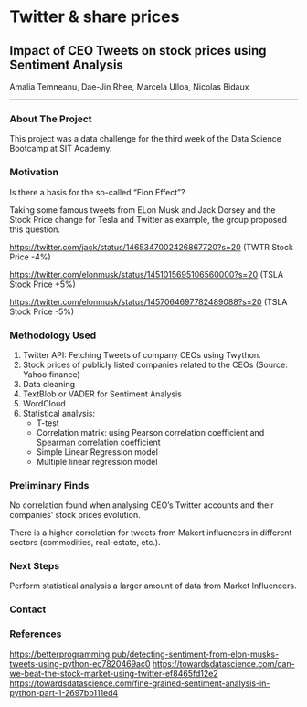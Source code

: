 # Twitter & share prices
## Impact of CEO Tweets on stock prices using Sentiment Analysis

Amalia Temneanu, Dae-Jin Rhee, Marcela Ulloa, Nicolas Bidaux

------

### About The Project

This project was a data challenge for the third week of the Data Science Bootcamp at SIT Academy. 

### Motivation

Is there a basis for the so-called “Elon Effect”?
<!-- ![alt text](https://github.com/NB-01/twitter/blob/master/images/slide1.png?raw=true) -->
Taking some famous tweets from ELon Musk and Jack Dorsey and the Stock Price change for Tesla and Twitter as example, the group proposed this question. 

https://twitter.com/jack/status/1465347002426867720?s=20 (TWTR Stock Price -4%)

https://twitter.com/elonmusk/status/1451015695106560000?s=20 (TSLA Stock Price +5%)

https://twitter.com/elonmusk/status/1457064697782489088?s=20 (TSLA Stock Price -5%)


### Methodology Used

1. Twitter API: Fetching Tweets of company CEOs using Twython.
2. Stock prices of publicly listed companies related to the CEOs (Source: Yahoo finance)
3. Data cleaning
4. TextBlob or VADER for Sentiment Analysis
5. WordCloud
6. Statistical analysis:
    - T-test
    - Correlation matrix: using Pearson correlation coefficient and Spearman correlation coefficient 
    - Simple Linear Regression model
    - Multiple linear regression model

### Preliminary Finds

No correlation found when analysing CEO’s Twitter accounts and their companies’ stock prices evolution.

There is a higher correlation for tweets from Makert influencers in different sectors (commodities, real-estate, etc.).

### Next Steps

Perform statistical analysis a larger amount of data from Market Influencers.

### Contact



### References

https://betterprogramming.pub/detecting-sentiment-from-elon-musks-tweets-using-python-ec7820469ac0
https://towardsdatascience.com/can-we-beat-the-stock-market-using-twitter-ef8465fd12e2
https://towardsdatascience.com/fine-grained-sentiment-analysis-in-python-part-1-2697bb111ed4